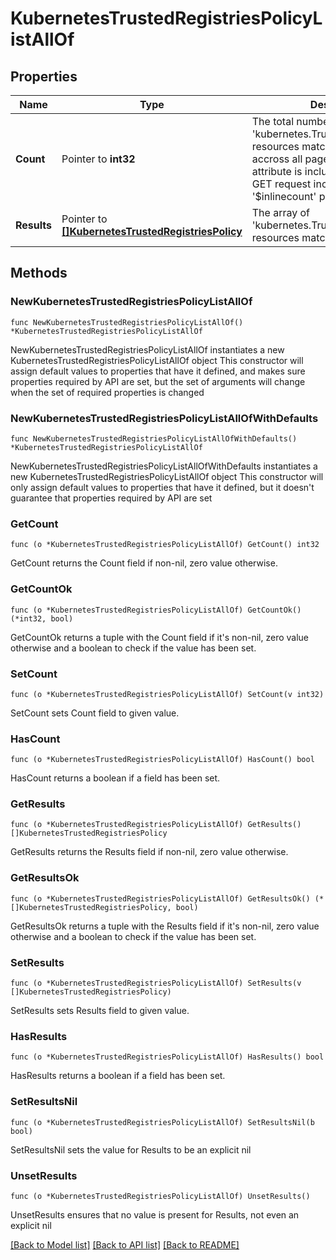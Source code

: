# KubernetesTrustedRegistriesPolicyListAllOf

## Properties

Name | Type | Description | Notes
------------ | ------------- | ------------- | -------------
**Count** | Pointer to **int32** | The total number of &#39;kubernetes.TrustedRegistriesPolicy&#39; resources matching the request, accross all pages. The &#39;Count&#39; attribute is included when the HTTP GET request includes the &#39;$inlinecount&#39; parameter. | [optional] 
**Results** | Pointer to [**[]KubernetesTrustedRegistriesPolicy**](kubernetes.TrustedRegistriesPolicy.md) | The array of &#39;kubernetes.TrustedRegistriesPolicy&#39; resources matching the request. | [optional] 

## Methods

### NewKubernetesTrustedRegistriesPolicyListAllOf

`func NewKubernetesTrustedRegistriesPolicyListAllOf() *KubernetesTrustedRegistriesPolicyListAllOf`

NewKubernetesTrustedRegistriesPolicyListAllOf instantiates a new KubernetesTrustedRegistriesPolicyListAllOf object
This constructor will assign default values to properties that have it defined,
and makes sure properties required by API are set, but the set of arguments
will change when the set of required properties is changed

### NewKubernetesTrustedRegistriesPolicyListAllOfWithDefaults

`func NewKubernetesTrustedRegistriesPolicyListAllOfWithDefaults() *KubernetesTrustedRegistriesPolicyListAllOf`

NewKubernetesTrustedRegistriesPolicyListAllOfWithDefaults instantiates a new KubernetesTrustedRegistriesPolicyListAllOf object
This constructor will only assign default values to properties that have it defined,
but it doesn't guarantee that properties required by API are set

### GetCount

`func (o *KubernetesTrustedRegistriesPolicyListAllOf) GetCount() int32`

GetCount returns the Count field if non-nil, zero value otherwise.

### GetCountOk

`func (o *KubernetesTrustedRegistriesPolicyListAllOf) GetCountOk() (*int32, bool)`

GetCountOk returns a tuple with the Count field if it's non-nil, zero value otherwise
and a boolean to check if the value has been set.

### SetCount

`func (o *KubernetesTrustedRegistriesPolicyListAllOf) SetCount(v int32)`

SetCount sets Count field to given value.

### HasCount

`func (o *KubernetesTrustedRegistriesPolicyListAllOf) HasCount() bool`

HasCount returns a boolean if a field has been set.

### GetResults

`func (o *KubernetesTrustedRegistriesPolicyListAllOf) GetResults() []KubernetesTrustedRegistriesPolicy`

GetResults returns the Results field if non-nil, zero value otherwise.

### GetResultsOk

`func (o *KubernetesTrustedRegistriesPolicyListAllOf) GetResultsOk() (*[]KubernetesTrustedRegistriesPolicy, bool)`

GetResultsOk returns a tuple with the Results field if it's non-nil, zero value otherwise
and a boolean to check if the value has been set.

### SetResults

`func (o *KubernetesTrustedRegistriesPolicyListAllOf) SetResults(v []KubernetesTrustedRegistriesPolicy)`

SetResults sets Results field to given value.

### HasResults

`func (o *KubernetesTrustedRegistriesPolicyListAllOf) HasResults() bool`

HasResults returns a boolean if a field has been set.

### SetResultsNil

`func (o *KubernetesTrustedRegistriesPolicyListAllOf) SetResultsNil(b bool)`

 SetResultsNil sets the value for Results to be an explicit nil

### UnsetResults
`func (o *KubernetesTrustedRegistriesPolicyListAllOf) UnsetResults()`

UnsetResults ensures that no value is present for Results, not even an explicit nil

[[Back to Model list]](../README.md#documentation-for-models) [[Back to API list]](../README.md#documentation-for-api-endpoints) [[Back to README]](../README.md)


